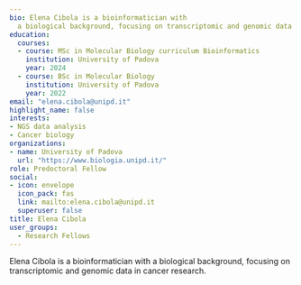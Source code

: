 ```yaml
---
bio: Elena Cibola is a bioinformatician with 
  a biological background, focusing on transcriptomic and genomic data in cancer research.
education:
  courses:
  - course: MSc in Molecular Biology curriculum Bioinformatics
    institution: University of Padova
    year: 2024
  - course: BSc in Molecular Biology
    institution: University of Padova
    year: 2022
email: "elena.cibola@unipd.it"
highlight_name: false
interests:
- NGS data analysis
- Cancer biology
organizations:
- name: University of Padova
  url: "https://www.biologia.unipd.it/"
role: Predoctoral Fellow
social:
- icon: envelope
  icon_pack: fas
  link: mailto:elena.cibola@unipd.it 
  superuser: false
title: Elena Cibola
user_groups:
  - Research Fellows
---
```


Elena Cibola is a bioinformatician with 
a biological background, focusing on transcriptomic and genomic data in cancer research.